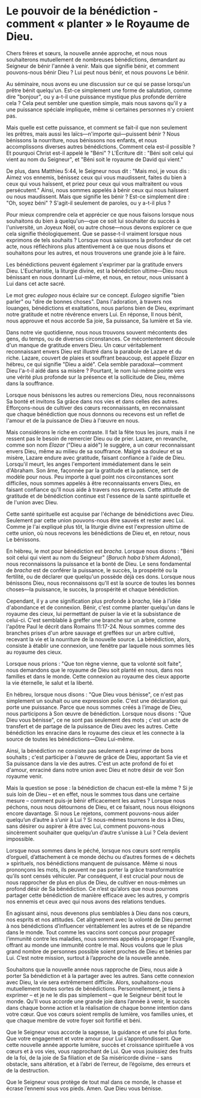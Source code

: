# Le pouvoir de la bénédiction - comment « planter » le Royaume de Dieu.

Chers frères et sœurs, la nouvelle année approche, et nous nous souhaiterons mutuellement de nombreuses bénédictions, demandant au Seigneur de bénir l'année à venir. Mais que signifie bénir, et comment pouvons-nous bénir Dieu ? Lui peut nous bénir, et nous pouvons Le bénir.

Au séminaire, nous avons eu une discussion sur ce qui se passe lorsqu'un prêtre bénit quelqu'un. Est-ce simplement une forme de salutation, comme dire "bonjour", ou y a-t-il une puissance mystique plus profonde derrière cela ? Cela peut sembler une question simple, mais nous savons qu'il y a une puissance spéciale impliquée, même si certaines personnes n'y croient pas.

Mais quelle est cette puissance, et comment se fait-il que non seulement les prêtres, mais aussi les laïcs—n'importe qui—puissent bénir ? Nous bénissons la nourriture, nous bénissons nos enfants, et nous accomplissons diverses autres bénédictions. Comment cela est-il possible ? Et pourquoi Christ est-il appelé le "Béni" ? L'Écriture dit : "Béni soit celui qui vient au nom du Seigneur", et "Béni soit le royaume de David qui vient."

De plus, dans Matthieu 5:44, le Seigneur nous dit : "Mais moi, je vous dis : Aimez vos ennemis, bénissez ceux qui vous maudissent, faites du bien à ceux qui vous haïssent, et priez pour ceux qui vous maltraitent ou vous persécutent." Ainsi, nous sommes appelés à bénir ceux qui nous haïssent ou nous maudissent. Mais que signifie les bénir ? Est-ce simplement dire : "Oh, soyez béni" ? S'agit-il seulement de paroles, ou y a-t-il plus ?

Pour mieux comprendre cela et apprécier ce que nous faisons lorsque nous souhaitons du bien à quelqu'un—que ce soit lui souhaiter du succès à l'université, un Joyeux Noël, ou autre chose—nous devons explorer ce que cela signifie théologiquement. Que se passe-t-il vraiment lorsque nous exprimons de tels souhaits ? Lorsque nous saisissons la profondeur de cet acte, nous réfléchirons plus attentivement à ce que nous disons et souhaitons pour les autres, et nous trouverons une grande joie à le faire.

Les bénédictions peuvent également s'exprimer par la gratitude envers Dieu. L'Eucharistie, la liturgie divine, est la bénédiction ultime—Dieu nous bénissant en nous donnant Lui-même, et nous, en retour, nous unissant à Lui dans cet acte sacré.

Le mot grec *eulogeo* nous éclaire sur ce concept. *Eulogeo* signifie "bien parler" ou "dire de bonnes choses". Dans l'adoration, à travers nos louanges, bénédictions et exaltations, nous parlons bien de Dieu, exprimant notre gratitude et notre révérence envers Lui. En réponse, Il nous bénit, nous approuve et nous accorde Sa joie, Sa puissance, Sa lumière et Sa vie.

Dans notre vie quotidienne, nous nous trouvons souvent mécontents des gens, du temps, ou de diverses circonstances. Ce mécontentement découle d'un manque de gratitude envers Dieu. Un cœur véritablement reconnaissant envers Dieu est illustré dans la parabole de Lazare et du riche. Lazare, couvert de plaies et souffrant beaucoup, est appelé *Elazar* en hébreu, ce qui signifie "Dieu a aidé". Cela semble paradoxal—comment Dieu l'a-t-il aidé dans sa misère ? Pourtant, le nom lui-même pointe vers une vérité plus profonde sur la présence et la sollicitude de Dieu, même dans la souffrance.

Lorsque nous bénissons les autres ou remercions Dieu, nous reconnaissons Sa bonté et invitons Sa grâce dans nos vies et dans celles des autres. Efforçons-nous de cultiver des cœurs reconnaissants, en reconnaissant que chaque bénédiction que nous donnons ou recevons est un reflet de l'amour et de la puissance de Dieu à l'œuvre en nous.

Mais considérons le riche en contraste. Il fait la fête tous les jours, mais il ne ressent pas le besoin de remercier Dieu ou de prier. Lazare, en revanche, comme son nom *Elazar* ("Dieu a aidé") le suggère, a un cœur reconnaissant envers Dieu, même au milieu de sa souffrance. Malgré sa douleur et sa misère, Lazare endure avec gratitude, faisant confiance à l'aide de Dieu. Lorsqu'il meurt, les anges l'emportent immédiatement dans le sein d'Abraham. Son âme, façonnée par la gratitude et la patience, sert de modèle pour nous. Peu importe à quel point nos circonstances sont difficiles, nous sommes appelés à être reconnaissants envers Dieu, en faisant confiance qu'Il nous aide à travers nos épreuves. Cette attitude de gratitude et de bénédiction continue est l'essence de la santé spirituelle et de l'union avec Dieu.

Cette santé spirituelle est acquise par l'échange de bénédictions avec Dieu. Seulement par cette union pouvons-nous être sauvés et rester avec Lui. Comme je l'ai expliqué plus tôt, la liturgie divine est l'expression ultime de cette union, où nous recevons les bénédictions de Dieu et, en retour, nous Le bénissons.

En hébreu, le mot pour bénédiction est *bracha*. Lorsque nous disons : "Béni soit celui qui vient au nom du Seigneur" (*Baruch haba b’shem Adonai*), nous reconnaissons la puissance et la bonté de Dieu. Le sens fondamental de *bracha* est de conférer la puissance, le succès, la prospérité ou la fertilité, ou de déclarer que quelqu'un possède déjà ces dons. Lorsque nous bénissons Dieu, nous reconnaissons qu'Il est la source de toutes les bonnes choses—la puissance, le succès, la prospérité et chaque bénédiction.

Cependant, il y a une signification plus profonde à *bracha*, liée à l'idée d'abondance et de connexion. Bénir, c'est comme planter quelqu'un dans le royaume des cieux, lui permettant de puiser la vie et la subsistance de celui-ci. C'est semblable à greffer une branche sur un arbre, comme l'apôtre Paul le décrit dans Romains 11:17-24. Nous sommes comme des branches prises d'un arbre sauvage et greffées sur un arbre cultivé, recevant la vie et la nourriture de la nouvelle source. La bénédiction, alors, consiste à établir une connexion, une fenêtre par laquelle nous sommes liés au royaume des cieux.

Lorsque nous prions : "Que ton règne vienne, que ta volonté soit faite", nous demandons que le royaume de Dieu soit planté en nous, dans nos familles et dans le monde. Cette connexion au royaume des cieux apporte la vie éternelle, le salut et la liberté.

En hébreu, lorsque nous disons : "Que Dieu vous bénisse", ce n'est pas simplement un souhait ou une expression polie. C'est une déclaration qui porte une puissance. Parce que nous sommes créés à l'image de Dieu, nous participons à Son œuvre de bénédiction. Lorsque nous disons : "Que Dieu vous bénisse", ce ne sont pas seulement des mots ; c'est un acte de transfert et de partage de la puissance de Dieu avec les autres. Cette bénédiction les enracine dans le royaume des cieux et les connecte à la source de toutes les bénédictions—Dieu Lui-même.

Ainsi, la bénédiction ne consiste pas seulement à exprimer de bons souhaits ; c'est participer à l'œuvre de grâce de Dieu, apportant Sa vie et Sa puissance dans la vie des autres. C'est un acte profond de foi et d'amour, enraciné dans notre union avec Dieu et notre désir de voir Son royaume venir.

Mais la question se pose : la bénédiction de chacun est-elle la même ? Si je suis loin de Dieu – et en effet, nous le sommes tous dans une certaine mesure – comment puis-je bénir efficacement les autres ? Lorsque nous péchons, nous nous détournons de Dieu, et ce faisant, nous nous éloignons encore davantage. Si nous Le rejetons, comment pouvons-nous aider quelqu’un d’autre à s’unir à Lui ? Si nous-mêmes tournons le dos à Dieu, sans désirer ou aspirer à être avec Lui, comment pouvons-nous sincèrement souhaiter que quelqu’un d’autre s’unisse à Lui ? Cela devient impossible.

Lorsque nous sommes dans le péché, lorsque nos cœurs sont remplis d’orgueil, d’attachement à ce monde déchu ou d’autres formes de « déchets » spirituels, nos bénédictions manquent de puissance. Même si nous prononçons les mots, ils peuvent ne pas porter la grâce transformatrice qu’ils sont censés véhiculer. Par conséquent, il est crucial pour nous de nous rapprocher de plus en plus de Dieu, de cultiver en nous-mêmes un profond désir de Sa bénédiction. Ce n’est qu’alors que nous pourrons partager cette bénédiction de manière efficace avec les autres, y compris nos ennemis et ceux avec qui nous avons des relations tendues.

En agissant ainsi, nous devenons plus semblables à Dieu dans nos cœurs, nos esprits et nos attitudes. Cet alignement avec la volonté de Dieu permet à nos bénédictions d’influencer véritablement les autres et de se répandre dans le monde. Tout comme les vaccins sont conçus pour propager l’immunité contre les maladies, nous sommes appelés à propager l’Évangile, offrant au monde une immunité contre le mal. Nous voulons que le plus grand nombre de personnes possible soient proches de Dieu et bénies par Lui. C’est notre mission, surtout à l’approche de la nouvelle année.

Souhaitons que la nouvelle année nous rapproche de Dieu, nous aide à porter Sa bénédiction et à la partager avec les autres. Sans cette connexion avec Dieu, la vie sera extrêmement difficile. Alors, souhaitons-nous mutuellement toutes sortes de bénédictions. Personnellement, je tiens à exprimer – et je ne le dis pas simplement – que le Seigneur bénit tout le monde. Qu’Il vous accorde une grande joie dans l’année à venir, le succès dans chaque bonne action et la réalisation de chaque bonne intention dans votre cœur. Que vos cœurs soient remplis de lumière, vos familles unies, et que chaque membre de votre foyer soit fortifié et béni.

Que le Seigneur vous accorde la sagesse, la guidance et une foi plus forte. Que votre engagement et votre amour pour Lui s’approfondissent. Que cette nouvelle année apporte lumière, succès et croissance spirituelle à vos cœurs et à vos vies, vous rapprochant de Lui. Que vous jouissiez des fruits de la foi, de la joie de Sa filiation et de Sa miséricorde divine – sans obstacle, sans altération, et à l’abri de l’erreur, de l’égoïsme, des erreurs et de la destruction.

Que le Seigneur vous protège de tout mal dans ce monde, le chasse et écrase l’ennemi sous vos pieds. Amen. Que Dieu vous bénisse.

